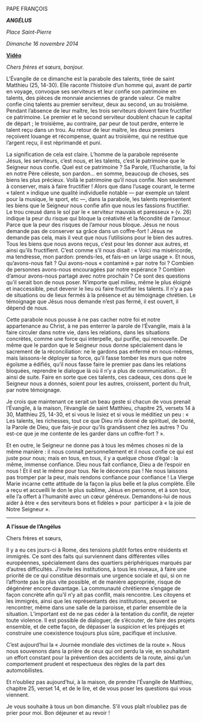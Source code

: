 PAPE FRANÇOIS

***ANGÉLUS***

*Place Saint-Pierre*

*Dimanche 16 novembre 2014*

**[Vidéo](http://player.rv.va/vaticanplayer.asp?language=it&tic=VA_WRCF6K84)**

*Chers frères et sœurs, bonjour.*

L’Évangile de ce dimanche est la parabole des talents, tirée de saint Matthieu (25, 14-30). Elle raconte l’histoire d’un homme qui, avant de partir en voyage, convoque ses serviteurs et leur confie son patrimoine en talents, des pièces de monnaie anciennes de grande valeur. Ce maître confie cinq talents au premier serviteur, deux au second, un au troisième. Pendant l’absence de leur maître, les trois serviteurs doivent faire fructifier ce patrimoine. Le premier et le second serviteur doublent chacun le capital de départ ; le troisième, au contraire, par peur de tout perdre, enterre le talent reçu dans un trou. Au retour de leur maître, les deux premiers reçoivent louange et récompense, quant au troisième, qui ne restitue que l’argent reçu, il est réprimandé et puni.

La signification de cela est claire. L’homme de la parabole représente Jésus, les serviteurs, c’est nous, et les talents, c’est le patrimoine que le Seigneur nous confie. Quel est ce patrimoine ? Sa Parole, l’Eucharistie, la foi en notre Père céleste, son pardon... en somme, beaucoup de choses, ses biens les plus précieux. Voilà le patrimoine qu’il nous confie. Non seulement à conserver, mais à faire fructifier ! Alors que dans l’usage courant, le terme « talent » indique une qualité individuelle notable — par exemple un talent pour la musique, le sport, etc —, dans la parabole, les talents représentent les biens que le Seigneur nous confie afin que nous les fassions fructifier. Le trou creusé dans le sol par le « serviteur mauvais et paresseux » (v. 26) indique la peur du risque qui bloque la créativité et la fécondité de l’amour. Parce que la peur des risques de l’amour nous bloque. Jésus ne nous demande pas de conserver sa grâce dans un coffre-fort ! Jésus ne demande pas cela, mais il veut que nous l’utilisions pour le bien des autres. Tous les biens que nous avons reçus, c’est pour les donner aux autres, et ainsi qu’ils fructifient. C’est comme s’il nous disait : « Voici ma miséricorde, ma tendresse, mon pardon: prends-les, et fais-en un large usage ». Et nous, qu’avons-nous fait ? Qui avons-nous « contaminé » par notre foi ? Combien de personnes avons-nous encouragées par notre espérance ? Combien d’amour avons-nous partagé avec notre prochain ? Ce sont des questions qu’il serait bon de nous poser. N’importe quel milieu, même le plus éloigné et inaccessible, peut devenir le lieu où faire fructifier les talents. Il n’y a pas de situations ou de lieux fermés à la présence et au témoignage chrétien. Le témoignage que Jésus nous demande n’est pas fermé, il est ouvert, il dépend de nous.

Cette parabole nous pousse à ne pas cacher notre foi et notre appartenance au Christ, à ne pas enterrer la parole de l’Évangile, mais à la faire circuler dans notre vie, dans les relations, dans les situations concrètes, comme une force qui interpelle, qui purifie, qui renouvelle. De même que le pardon que le Seigneur nous donne spécialement dans le sacrement de la réconciliation: ne le gardons pas enfermé en nous-mêmes, mais laissons-le déployer sa force, qu’il fasse tomber les murs que notre égoïsme a édifiés, qu’il nous fasse faire le premier pas dans les relations bloquées, reprendre le dialogue là où il n’y a plus de communication... Et ainsi de suite. Faire en sorte que ces talents, ces cadeaux, ces dons que le Seigneur nous a donnés, soient pour les autres, croissent, portent du fruit, par notre témoignage.

Je crois que maintenant ce serait un beau geste si chacun de vous prenait l’Évangile, à la maison, l’évangile de saint Matthieu, chapitre 25, versets 14 à 30, Matthieu 25, 14-30, et si vous le lisiez et si vous le méditiez un peu : « Les talents, les richesses, tout ce que Dieu m’a donné de spirituel, de bonté, la Parole de Dieu, que fais-je pour qu’ils grandissent chez les autres ? Ou est-ce que je me contente de les garder dans un coffre-fort ? ».

Et en outre, le Seigneur ne donne pas à tous les mêmes choses ni de la même manière : il nous connaît personnellement et il nous confie ce qui est juste pour nous; mais en tous, en tous, il y a quelque chose d’égal : la même, immense confiance. Dieu nous fait confiance, Dieu a de l’espoir en nous ! Et il est le même pour tous. Ne le décevons pas ! Ne nous laissons pas tromper par la peur, mais rendons confiance pour confiance ! La Vierge Marie incarne cette attitude de la façon la plus belle et la plus complète. Elle a reçu et accueilli le don le plus sublime, Jésus en personne, et à son tour, elle l’a offert à l’humanité avec un cœur généreux. Demandons-lui de nous aider à être « des serviteurs bons et fidèles » pour  participer à « la joie de Notre Seigneur ».

* * *

**A l’issue de l’Angélus**

Chers frères et sœurs,

Il y a eu ces jours-ci à Rome, des tensions plutôt fortes entre résidents et immigrés. Ce sont des faits qui surviennent dans différentes villes européennes, spécialement dans des quartiers périphériques marqués par d’autres difficultés. J’invite les institutions, à tous les niveaux, à faire une priorité de ce qui constitue désormais une urgence sociale et qui, si on ne l’affronte pas le plus vite possible, et de manière appropriée, risque de dégénérer encore davantage. La communauté chrétienne s’engage de façon concrète afin qu’il n’y ait pas conflit, mais rencontre. Les citoyens et les immigrés, ainsi que les représentants des institutions, peuvent se rencontrer, même dans une salle de la paroisse, et parler ensemble de la situation. L’important est de ne pas céder à la tentation du conflit, de rejeter toute violence. Il est possible de dialoguer, de s’écouter, de faire des projets ensemble, et de cette façon, de dépasser la suspicion et les préjugés et construire une coexistence toujours plus sûre, pacifique et inclusive.

C’est aujourd’hui la « Journée mondiale des victimes de la route ». Nous nous souvenons dans la prière de ceux qui ont perdu la vie, en souhaitant un effort constant pour la prévention des accidents de la route, ainsi qu’un comportement prudent et respectueux des règles de la part des automobilistes.

Et n’oubliez pas aujourd’hui, à la maison, de prendre l’Évangile de Matthieu, chapitre 25, verset 14, et de le lire, et de vous poser les questions qui vous viennent.

Je vous souhaite à tous un bon dimanche. S’il vous plaît n’oubliez pas de prier pour moi. Bon déjeuner et au revoir !